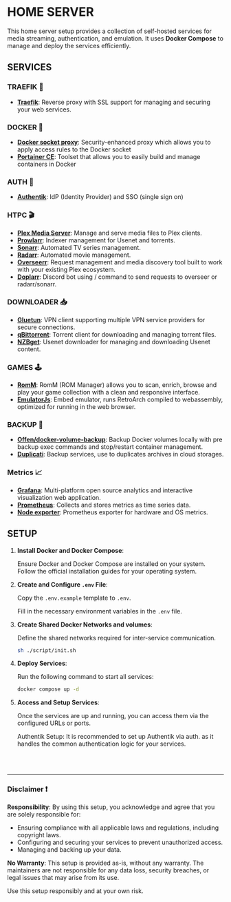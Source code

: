 # HOME SERVER

This home server setup provides a collection of self-hosted services for media streaming, authentication, and emulation. It uses **Docker Compose** to manage and deploy the services efficiently.

## SERVICES

### TRAEFIK 🚦

- **[Traefik](https://traefik.io/)**: Reverse proxy with SSL support for managing and securing your web services.


### DOCKER 🐳

- **[Docker socket proxy](https://docs.linuxserver.io/images/docker-socket-proxy/)**: Security-enhanced proxy which allows you to apply access rules to the Docker socket
- **[Portainer CE](https://docs.portainer.io/)**: Toolset that allows you to easily build and manage containers in Docker


### AUTH 🔐

- **[Authentik](https://goauthentik.io/)**: IdP (Identity Provider) and SSO (single sign on)


### HTPC 🎬

- **[Plex Media Server](https://www.plex.tv/)**: Manage and serve media files to Plex clients.
- **[Prowlarr](https://prowlarr.com/)**: Indexer management for Usenet and torrents.
- **[Sonarr](https://sonarr.tv/)**: Automated TV series management.
- **[Radarr](https://radarr.video/)**: Automated movie management.
- **[Overseerr](https://overseerr.dev/)**: Request management and media discovery tool built to work with your existing Plex ecosystem.
- **[Doplarr](https://github.com/kiranshila/Doplarr)**: Discord bot using / command to send requests to overseer or radarr/sonarr.


### DOWNLOADER 📥

- **[Gluetun](https://github.com/qdm12/gluetun)**: VPN client supporting multiple VPN service providers for secure connections.
- **[qBittorrent](https://www.qbittorrent.org/)**: Torrent client for downloading and managing torrent files.
- **[NZBget](https://nzbget.net/)**: Usenet downloader for managing and downloading Usenet content.


### GAMES 🕹️

- **[RomM](https://github.com/rommapp/romm)**: RomM (ROM Manager) allows you to scan, enrich, browse and play your game collection with a clean and responsive interface.
- **[EmulatorJs](https://emulatorjs.org/)**: Embed emulator, runs RetroArch compiled to webassembly, optimized for running in the web browser.


### BACKUP 🛟

- **[Offen/docker-volume-backup](https://offen.github.io/docker-volume-backup/)**: Backup Docker volumes locally with pre backup exec commands and stop/restart container management.
- **[Duplicati](https://docs.duplicati.com/)**: Backup services, use to duplicates archives in cloud storages.


### Metrics 📈

- **[Grafana](https://grafana.com/)**: Multi-platform open source analytics and interactive visualization web application.
- **[Prometheus](https://prometheus.io)**: Collects and stores metrics as time series data.
- **[Node exporter](https://github.com/prometheus/node_exporter)**: Prometheus exporter for hardware and OS metrics.


## SETUP

1. **Install Docker and Docker Compose**:

   Ensure Docker and Docker Compose are installed on your system. Follow the official installation guides for your operating system.

2. **Create and Configure `.env` File**:

   Copy the `.env.example` template to `.env`.

   Fill in the necessary environment variables in the `.env` file.

3. **Create Shared Docker Networks and volumes**:

   Define the shared networks required for inter-service communication.

   ```sh
   sh ./script/init.sh
   ```

4. **Deploy Services**:

   Run the following command to start all services:

   ```sh
   docker compose up -d
   ```

5. **Access and Setup Services**:

    Once the services are up and running, you can access them via the configured URLs or ports.

    Authentik Setup: It is recommended to set up Authentik via auth.<your-domain> as it handles the common authentication logic for your services.


<br>
<br>


---

### Disclaimer ❗️

**Responsibility**: By using this setup, you acknowledge and agree that you are solely responsible for:

- Ensuring compliance with all applicable laws and regulations, including copyright laws.
- Configuring and securing your services to prevent unauthorized access.
- Managing and backing up your data.

**No Warranty**: This setup is provided as-is, without any warranty. The maintainers are not responsible for any data loss, security breaches, or legal issues that may arise from its use.

Use this setup responsibly and at your own risk.